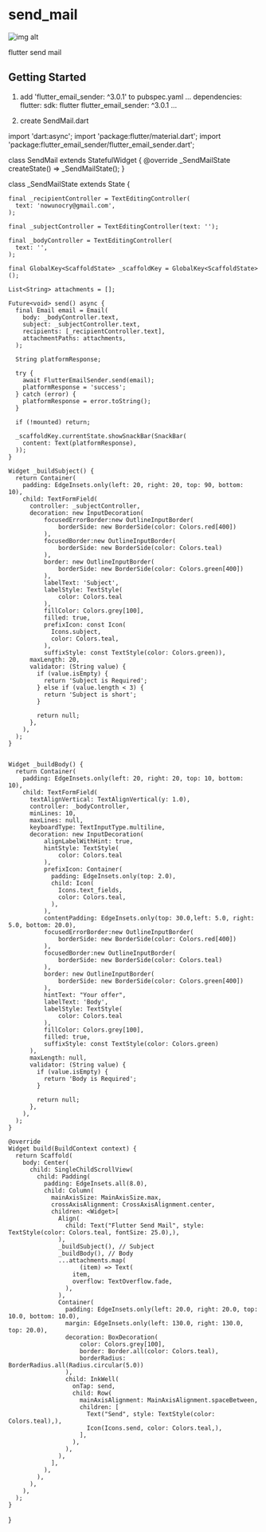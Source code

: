 # send_mail

![img alt](https://github.com/ComputerScienceHayk/flutter_send_mail/blob/master/screen.png)

flutter send mail

## Getting Started

1) add 'flutter_email_sender: ^3.0.1' to pubspec.yaml 
  ...
dependencies:
  flutter:
    sdk: flutter
  flutter_email_sender: ^3.0.1
  ...
  
 2) create SendMail.dart
 
  import 'dart:async';
  import 'package:flutter/material.dart';
  import 'package:flutter_email_sender/flutter_email_sender.dart';

  class SendMail extends StatefulWidget {
    @override
    _SendMailState createState() => _SendMailState();
  }

  class _SendMailState extends State<SendMail> {

    final _recipientController = TextEditingController(
      text: 'nowunocry@gmail.com',
    );

    final _subjectController = TextEditingController(text: '');

    final _bodyController = TextEditingController(
      text: '',
    );

    final GlobalKey<ScaffoldState> _scaffoldKey = GlobalKey<ScaffoldState>();

    List<String> attachments = [];

    Future<void> send() async {
      final Email email = Email(
        body: _bodyController.text,
        subject: _subjectController.text,
        recipients: [_recipientController.text],
        attachmentPaths: attachments,
      );

      String platformResponse;

      try {
        await FlutterEmailSender.send(email);
        platformResponse = 'success';
      } catch (error) {
        platformResponse = error.toString();
      }

      if (!mounted) return;

      _scaffoldKey.currentState.showSnackBar(SnackBar(
        content: Text(platformResponse),
      ));
    }

    Widget _buildSubject() {
      return Container(
        padding: EdgeInsets.only(left: 20, right: 20, top: 90, bottom: 10),
        child: TextFormField(
          controller: _subjectController,
          decoration: new InputDecoration(
              focusedErrorBorder:new OutlineInputBorder(
                  borderSide: new BorderSide(color: Colors.red[400])
              ),
              focusedBorder:new OutlineInputBorder(
                  borderSide: new BorderSide(color: Colors.teal)
              ),
              border: new OutlineInputBorder(
                  borderSide: new BorderSide(color: Colors.green[400])
              ),
              labelText: 'Subject',
              labelStyle: TextStyle(
                  color: Colors.teal
              ),
              fillColor: Colors.grey[100],
              filled: true,
              prefixIcon: const Icon(
                Icons.subject,
                color: Colors.teal,
              ),
              suffixStyle: const TextStyle(color: Colors.green)),
          maxLength: 20,
          validator: (String value) {
            if (value.isEmpty) {
              return 'Subject is Required';
            } else if (value.length < 3) {
              return 'Subject is short';
            }

            return null;
          },
        ),
      );
    }


    Widget _buildBody() {
      return Container(
        padding: EdgeInsets.only(left: 20, right: 20, top: 10, bottom: 10),
        child: TextFormField(
          textAlignVertical: TextAlignVertical(y: 1.0),
          controller: _bodyController,
          minLines: 10,
          maxLines: null,
          keyboardType: TextInputType.multiline,
          decoration: new InputDecoration(
              alignLabelWithHint: true,
              hintStyle: TextStyle(
                  color: Colors.teal
              ),
              prefixIcon: Container(
                padding: EdgeInsets.only(top: 2.0),
                child: Icon(
                  Icons.text_fields,
                  color: Colors.teal,
                ),
              ),
              contentPadding: EdgeInsets.only(top: 30.0,left: 5.0, right: 5.0, bottom: 20.0),
              focusedErrorBorder:new OutlineInputBorder(
                  borderSide: new BorderSide(color: Colors.red[400])
              ),
              focusedBorder:new OutlineInputBorder(
                  borderSide: new BorderSide(color: Colors.teal)
              ),
              border: new OutlineInputBorder(
                  borderSide: new BorderSide(color: Colors.green[400])
              ),
              hintText: "Your offer",
              labelText: 'Body',
              labelStyle: TextStyle(
                  color: Colors.teal
              ),
              fillColor: Colors.grey[100],
              filled: true,
              suffixStyle: const TextStyle(color: Colors.green)
          ),
          maxLength: null,
          validator: (String value) {
            if (value.isEmpty) {
              return 'Body is Required';
            }

            return null;
          },
        ),
      );
    }

    @override
    Widget build(BuildContext context) {
      return Scaffold(
        body: Center(
          child: SingleChildScrollView(
            child: Padding(
              padding: EdgeInsets.all(8.0),
              child: Column(
                mainAxisSize: MainAxisSize.max,
                crossAxisAlignment: CrossAxisAlignment.center,
                children: <Widget>[
                  Align(
                    child: Text("Flutter Send Mail", style: TextStyle(color: Colors.teal, fontSize: 25.0),),
                  ),
                  _buildSubject(), // Subject
                  _buildBody(), // Body
                  ...attachments.map(
                        (item) => Text(
                      item,
                      overflow: TextOverflow.fade,
                    ),
                  ),
                  Container(
                    padding: EdgeInsets.only(left: 20.0, right: 20.0, top: 10.0, bottom: 10.0),
                    margin: EdgeInsets.only(left: 130.0, right: 130.0, top: 20.0),
                    decoration: BoxDecoration(
                        color: Colors.grey[100],
                        border: Border.all(color: Colors.teal),
                        borderRadius: BorderRadius.all(Radius.circular(5.0))
                    ),
                    child: InkWell(
                      onTap: send,
                      child: Row(
                        mainAxisAlignment: MainAxisAlignment.spaceBetween,
                        children: [
                          Text("Send", style: TextStyle(color: Colors.teal),),
                          Icon(Icons.send, color: Colors.teal,),
                        ],
                      ),
                    ),
                  ),
                ],
              ),
            ),
          ),
        ),
      );
    }

  }
